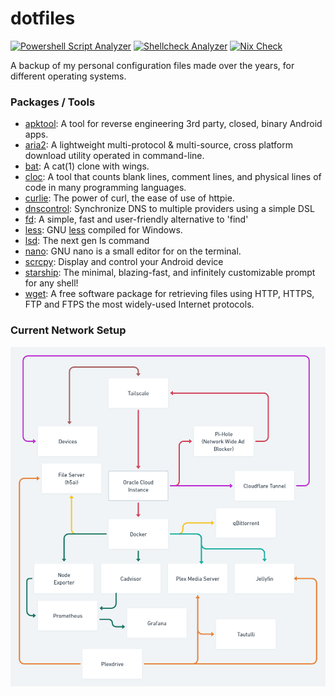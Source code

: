 # dotfiles

[![Powershell Script Analyzer](https://github.com/Yash-Garg/dotfiles/actions/workflows/analyzer.yaml/badge.svg)](https://github.com/Yash-Garg/dotfiles/actions/workflows/analyzer.yaml) [![Shellcheck Analyzer](https://github.com/Yash-Garg/dotfiles/actions/workflows/shellcheck.yaml/badge.svg)](https://github.com/Yash-Garg/dotfiles/actions/workflows/shellcheck.yaml) [![Nix Check](https://github.com/Yash-Garg/dotfiles/actions/workflows/nix.yaml/badge.svg)](https://github.com/Yash-Garg/dotfiles/actions/workflows/nix.yaml)

A backup of my personal configuration files made over the years, for different operating systems.

### Packages / Tools

-   [apktool](https://ibotpeaches.github.io/Apktool/): A tool for reverse engineering 3rd party, closed, binary Android apps.
-   [aria2](https://github.com/aria2/aria2): A lightweight multi-protocol & multi-source, cross platform download utility operated in command-line.
-   [bat](https://github.com/sharkdp/bat): A cat(1) clone with wings.
-   [cloc](https://github.com/AlDanial/cloc): A tool that counts blank lines, comment lines, and physical lines of code in many programming languages.
-   [curlie](https://github.com/rs/curlie): The power of curl, the ease of use of httpie.
-   [dnscontrol](https://github.com/StackExchange/dnscontrol): Synchronize DNS to multiple providers using a simple DSL
-   [fd](https://github.com/sharkdp/fd): A simple, fast and user-friendly alternative to 'find'
-   [less](https://github.com/jftuga/less-Windows): GNU [less](https://www.greenwoodsoftware.com/less/) compiled for Windows.
-   [lsd](https://github.com/Peltoche/lsd): The next gen ls command
-   [nano](https://www.nano-editor.org/): GNU nano is a small editor for on the terminal.
-   [scrcpy](https://github.com/Genymobile/scrcpy): Display and control your Android device
-   [starship](https://starship.rs/): The minimal, blazing-fast, and infinitely customizable prompt for any shell!
-   [wget](https://www.gnu.org/software/wget/): A free software package for retrieving files using HTTP, HTTPS, FTP and FTPS the most widely-used Internet protocols.

### Current Network Setup

![Network Setup](network-setup.png)

